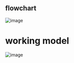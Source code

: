 ## flowchart

![image](https://user-images.githubusercontent.com/101094751/167996505-14c4d678-91f8-42b8-bce1-1c49d9a1c6ef.png)

# working model

![image](https://user-images.githubusercontent.com/101094751/167996654-470f9d18-c9c6-49fc-8c91-bb95aefc47d3.png)
